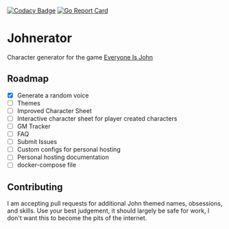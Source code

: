 [![Codacy Badge](https://app.codacy.com/project/badge/Grade/6b12e5095a04487ca398b9c9b1cd1d75)](https://www.codacy.com/gh/jmillerv/johngenerator/dashboard?utm_source=github.com&amp;utm_medium=referral&amp;utm_content=jmillerv/johngenerator&amp;utm_campaign=Badge_Grade) [![Go Report Card](https://goreportcard.com/badge/github.com/jmillerv/johngenerator)](https://goreportcard.com/report/github.com/jmillerv/johngenerator)
# Johnerator 
Character generator for the game [Everyone Is John](https://img.4plebs.org/boards/tg/image/1377/34/1377343288798.pdf)

## Roadmap 
- [x] Generate a random voice
- [ ] Themes
- [ ] Improved Character Sheet
- [ ] Interactive character sheet for player created characters
- [ ] GM Tracker
- [ ] FAQ
- [ ] Submit Issues
- [ ] Custom configs for personal hosting
- [ ] Personal hosting documentation
- [ ] docker-compose file

## Contributing 
I am accepting pull requests for additional John themed names, obsessions, and skills.
Use your best judgement, it should largely be safe for work, I don't want this to become the pits of the internet. 
